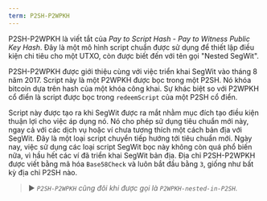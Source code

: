 ```yaml
---
term: P2SH-P2WPKH
---
```


P2SH-P2WPKH là viết tắt của *Pay to Script Hash - Pay to Witness Public Key Hash*. Đây là một mô hình script chuẩn được sử dụng để thiết lập điều kiện chi tiêu cho một UTXO, còn được biết đến với tên gọi "Nested SegWit".

P2SH-P2WPKH được giới thiệu cùng với việc triển khai SegWit vào tháng 8 năm 2017. Script này là một P2WPKH được bọc trong một P2SH. Nó khóa bitcoin dựa trên hash của một khóa công khai. Sự khác biệt so với P2WPKH cổ điển là script được bọc trong `redeemScript` của một P2SH cổ điển.

Script này được tạo ra khi SegWit được ra mắt nhằm mục đích tạo điều kiện thuận lợi cho việc áp dụng nó. Nó cho phép sử dụng tiêu chuẩn mới này, ngay cả với các dịch vụ hoặc ví chưa tương thích một cách bản địa với SegWit. Đây là một loại script chuyển tiếp hướng tới tiêu chuẩn mới. Ngày nay, việc sử dụng các loại script SegWit bọc này không còn quá phổ biến nữa, vì hầu hết các ví đã triển khai SegWit bản địa. Địa chỉ P2SH-P2WPKH được viết bằng mã hóa `Base58Check` và luôn bắt đầu bằng `3`, giống như bất kỳ địa chỉ P2SH nào.

> ► *`P2SH-P2WPKH` cũng đôi khi được gọi là `P2WPKH-nested-in-P2SH`.*